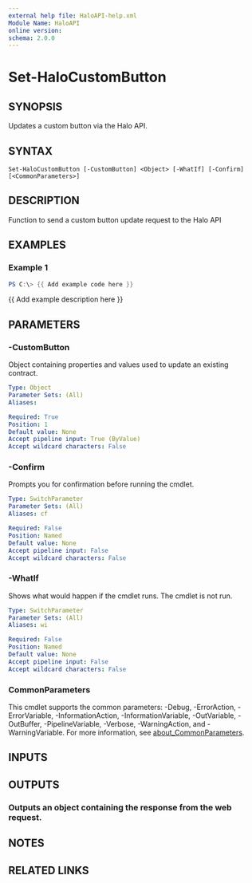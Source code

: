 ```yaml
---
external help file: HaloAPI-help.xml
Module Name: HaloAPI
online version:
schema: 2.0.0
---
```


# Set-HaloCustomButton

## SYNOPSIS
Updates a custom button via the Halo API.

## SYNTAX

```
Set-HaloCustomButton [-CustomButton] <Object> [-WhatIf] [-Confirm] [<CommonParameters>]
```

## DESCRIPTION
Function to send a custom button update request to the Halo API

## EXAMPLES

### Example 1
```powershell
PS C:\> {{ Add example code here }}
```

{{ Add example description here }}

## PARAMETERS

### -CustomButton
Object containing properties and values used to update an existing contract.

```yaml
Type: Object
Parameter Sets: (All)
Aliases:

Required: True
Position: 1
Default value: None
Accept pipeline input: True (ByValue)
Accept wildcard characters: False
```

### -Confirm
Prompts you for confirmation before running the cmdlet.

```yaml
Type: SwitchParameter
Parameter Sets: (All)
Aliases: cf

Required: False
Position: Named
Default value: None
Accept pipeline input: False
Accept wildcard characters: False
```

### -WhatIf
Shows what would happen if the cmdlet runs.
The cmdlet is not run.

```yaml
Type: SwitchParameter
Parameter Sets: (All)
Aliases: wi

Required: False
Position: Named
Default value: None
Accept pipeline input: False
Accept wildcard characters: False
```

### CommonParameters
This cmdlet supports the common parameters: -Debug, -ErrorAction, -ErrorVariable, -InformationAction, -InformationVariable, -OutVariable, -OutBuffer, -PipelineVariable, -Verbose, -WarningAction, and -WarningVariable. For more information, see [about_CommonParameters](http://go.microsoft.com/fwlink/?LinkID=113216).

## INPUTS

## OUTPUTS

### Outputs an object containing the response from the web request.
## NOTES

## RELATED LINKS
